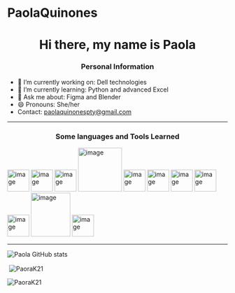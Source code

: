 # PaolaQuinones
<h1 align = center>Hi there, my name is Paola</h1>

<h3 align = center>Personal Information</h3>

- 🔭 I’m currently working on: Dell technologies
- 🌱 I’m currently learning: Python and advanced Excel
- 💬 Ask me about: Figma and Blender
- 😄 Pronouns: She/her
- Contact: paolaquinonespty@gmail.com
<hr>
<h3 align = center>Some languages and Tools Learned</h3>
<img width="50" height="50" alt="image" src="https://github.com/user-attachments/assets/b504c2b2-d769-4d88-970f-23f2298ea989" />
<img width="50" height="50" alt="image" src="https://github.com/user-attachments/assets/521590d7-885d-4cae-818b-9a0e2ba5a1f6" />
<img width="50" height="50" alt="image" src="https://github.com/user-attachments/assets/e4d77240-68b7-4b2b-8415-c07cfe985685" />
<img width="100" height="100" alt="image" src="https://github.com/user-attachments/assets/bfe9ca4f-53ae-4aff-a0a2-79819fc39df0" />
<img width="50" height="50" alt="image" src="https://github.com/user-attachments/assets/72435124-a460-4aa1-be4c-00ca7b5be9ed" />
<img width="50" height="50" alt="image" src="https://github.com/user-attachments/assets/09591c7d-cc03-4669-aee9-9fd79a0b3558" />
<img width="50" height="50" alt="image" src="https://github.com/user-attachments/assets/3723d8af-26d1-465e-b16e-6e74b099b2b9" />
<img width="50" height="50" alt="image" src="https://github.com/user-attachments/assets/9d332d90-ef5b-44df-80a2-b04e19f3a21f" />
<img width="50" height="50" alt="image" src="https://github.com/user-attachments/assets/c0223502-99d9-430d-881f-5f8cfef53acc" />
<img width="90" height="100" alt="image" src="https://github.com/user-attachments/assets/ff2f1074-22c9-4eaf-bab3-10f5ce62ab6f" />
<img width="50" height="50" alt="image" src="https://github.com/user-attachments/assets/be5eaff5-0cd6-471e-a60f-f68961a74566" />


<hr>

![Paola GitHub stats](https://github-readme-stats.vercel.app/api?username=PaoraK21&show_icons=true&theme=transparent)

<p>&nbsp;<img align="center" src="https://github-readme-stats.vercel.app/api?username=PaoraK21&show_icons=true&locale=en" alt="PaoraK21" /></p>

<p><img align="center" src="https://github-readme-streak-stats.herokuapp.com/?user=PaoraK21&" alt="PaoraK21" /></p>

